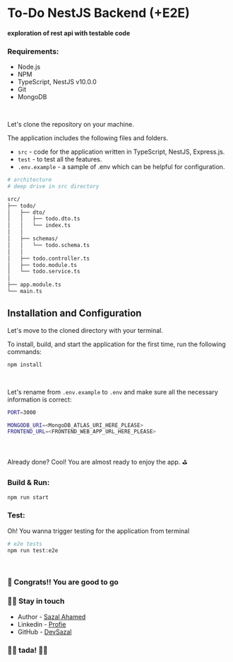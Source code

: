 # To-Do NestJS Backend (+E2E)
#### exploration of rest api with testable code


### Requirements:

* Node.js
* NPM
* TypeScript, NestJS v10.0.0
* Git
* MongoDB

<br>

Let's clone the repository on your machine.

The application includes the following files and folders.

- `src` - code for the application written in TypeScript, NestJS, Express.js.
- `test` - to test all the features.
- `.env.example` - a sample of .env which can be helpful for configuration.

```bash
# architecture
# deep drive in src directory

src/
├── todo/
│   ├── dto/
│   │   ├── todo.dto.ts
│   │   └── index.ts
│   │
│   ├── schemas/
│   │   └── todo.schema.ts
│   │
│   ├── todo.controller.ts
│   ├── todo.module.ts
│   └── todo.service.ts
│
├── app.module.ts
└── main.ts

```


## Installation and Configuration

Let's move to the cloned directory with your terminal.

To install, build, and start the application for the first time, run the following commands:

```bash
npm install
```

<br>

Let's rename from `.env.example` to `.env` and make sure all the necessary information is correct:

```bash
PORT=3000

MONGODB_URI=<MongoDB_ATLAS_URI_HERE_PLEASE>
FRONTEND_URL=<FRONTEND_WEB_APP_URL_HERE_PLEASE>
```

<br>

Already done? Cool! You are almost ready to enjoy the app. ⛳️

### Build & Run:

```bash
npm run start

```


### Test:
Oh! You wanna trigger testing for the application from terminal

```bash
# e2e tests
npm run test:e2e

```
<br>

### 🥇 Congrats!! You are good to go

### 🧑‍💻 Stay in touch

- Author - [Sazal Ahamed](https://sazal.vercel.app)
- Linkedin - [Profie](https://www.linkedin.com/in/sazal-ahamed/)
- GitHub - [DevSazal](https://github.com/DevSazal)


### 🎉🎉 tada! 🎉🎉
